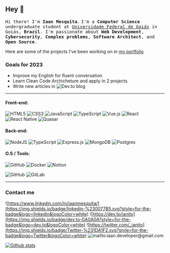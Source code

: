 ## Hey 👋
<p><samp>Hi there! I'm <b>Iaan Mesquita</b>.</samp>
<samp>I'm a <b>Computer Science</b> undergraduate student at <a href="https://www.ufg.br/">Universidade Federal de Goiás</a> in Goiás, <b>Brazil</b>. I'm passionate about <b>Web Development</b>, <b>Cybersecurity</b>, <b>Complex problems</b>, <b>Software Architect</b>, </b>and <b>Open Source</b>.

Here are some of the projects I've been working on in [my portfolio](https://ianitow.github.io)
	
</samp></p>


### Goals for 2023
- Improve my English for fluent conversation
- Learn Clean Code Archicheture and apply in 2 projects
- Write new articles in ![Dev.to blog](https://img.shields.io/badge/dev.to-0A0A0A?style=flat&logo=dev.to&logoColor=white)



<hr/>

#### Front-end:
![HTML5](https://img.shields.io/badge/html5-%23E34F26.svg?style=for-the-badge&logo=html5&logoColor=white)
![CSS3](https://img.shields.io/badge/css3-%231572B6.svg?style=for-the-badge&logo=css3&logoColor=white)
![JavaScript](https://img.shields.io/badge/-JavaScript-000000?style=for-the-badge&logo=javascript)
![TypeScript](https://img.shields.io/badge/typescript-%23007ACC.svg?style=for-the-badge&logo=typescript&logoColor=white)
![Vue.js](https://img.shields.io/badge/vuejs-%2335495e.svg?style=for-the-badge&logo=vuedotjs&logoColor=%234FC08D)
![React](https://img.shields.io/badge/react-%2320232a.svg?style=for-the-badge&logo=React&logoColor=%2361DAFB)
![React Native](https://img.shields.io/badge/react_native-%2320232a.svg?style=for-the-badge&logo=React&logoColor=%2361DAFB)
![Quasar](https://img.shields.io/badge/Quasar-16B7FB?style=for-the-badge&logo=quasar&logoColor=black)


#### Back-end:
![NodeJS](https://img.shields.io/badge/node.js-6DA55F?style=for-the-badge&logo=node.js&logoColor=white)
	![TypeScript](https://img.shields.io/badge/typescript-%23007ACC.svg?style=for-the-badge&logo=typescript&logoColor=white)
![Express.js](https://img.shields.io/badge/express.js-%23404d59.svg?style=for-the-badge&logo=express&logoColor=%2361DAFB)
![MongoDB](https://img.shields.io/badge/MongoDB-%234ea94b.svg?style=for-the-badge&logo=mongodb&logoColor=white)
![Postgres](https://img.shields.io/badge/postgres-%23316192.svg?style=for-the-badge&logo=postgresql&logoColor=white)

#### O.S / Tools:
![GitHub](https://img.shields.io/badge/manjaro-%23181717.svg?style=for-the-badge&logo=manjaro)
![Docker](https://img.shields.io/badge/docker-%230db7ed.svg?style=for-the-badge&logo=docker&logoColor=white)
![Notion](https://img.shields.io/badge/Notion-%23000000.svg?style=for-the-badge&logo=notion&logoColor=white)


![GitHub](https://img.shields.io/badge/github-%23121011.svg?style=for-the-badge&logo=github&logoColor=white)
![GitLab](https://img.shields.io/badge/gitlab-%23181717.svg?style=for-the-badge&logo=gitlab&logoColor=white)



<hr/>

### Contact me

![https://www.linkedin.com/in/iaanmesquita/](https://img.shields.io/badge/linkedin-%230077B5.svg?style=for-the-badge&logo=linkedin&logoColor=white)
![https://dev.to/ianito](https://img.shields.io/badge/dev.to-0A0A0A?style=for-the-badge&logo=dev.to&logoColor=white)
![https://twitter.com/_ianito](https://img.shields.io/badge/Twitter-%231DA1F2.svg?style=for-the-badge&logo=Twitter&logoColor=white)
![mailto:iaan.developer@gmail.com](https://img.shields.io/badge/Gmail-D14836?style=for-the-badge&logo=gmail&logoColor=white)



[![Github stats](https://github-readme-stats.vercel.app/api?username=ianitow&show_icons=true&include_all_commits=true&theme=synthwave)](https://github.com/ianitow/github-readme-stats)





